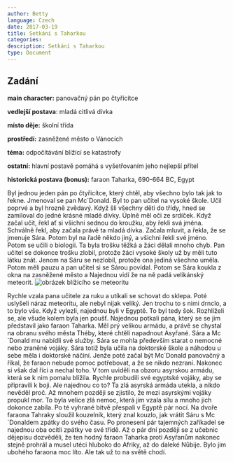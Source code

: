 ```yaml
---
author: Betty
language: Czech
date: 2017-03-19
title: Setkání s Taharkou
categories:
description: Setkání s Taharkou 
type: Document
---
```


## Zadání

**main character:** panovačný pán po čtyřicítce

**vedlejší postava**: mladá citlivá dívka

**místo děje:** školní třída

**prostředí:** zasněžené město o Vánocích

**téma:** odpočítávání blížící se katastrofy

**ostatní:** hlavní postavě pomáhá s vyšetřovaním jeho nejlepší přítel

**historická postava (bonus):** faraon Taharka, 690-664 BC, Egypt

Byl jednou jeden pán po čtyřicítce, který chtěl, aby všechno bylo tak jak to řekne. Jmenoval se pan Mc´Donald. Byl to pan učitel na vysoké škole. Učil poprvé a byl hrozně zvědavý. Když šli všechny děti do třídy, hned se zamiloval do jedné krásné mladé dívky. Úplně měl oči ze srdíček. Když začal učit, řekl ať si všichni sednou do kroužku, aby řekli svá jména. Schválně řekl, aby začala právě ta mladá dívka. Začala mluvit, a řekla, že se jmenuje Sára. Potom byl na řadě někdo jiný, a všichni řekli své jméno. Potom se učili o biologii. Ta byla trošku těžká a žáci dělali mnoho chyb. Pan učitel se dokonce trošku zlobil, protože žáci vysoké školy už by měli tuto látku znát. Jenom na Sáru se nezlobil, protože ona jediná všechno uměla. Potom měli pauzu a pan učitel si se Sárou povídal. Potom se Sára koukla z okna na zasněžené město a Najednou vidí že na ně padá velikánský meteorit.
 ![obrázek blížícího se meteoritu](..../images/betty/170319_Betty_Taharka.jpg)
 
 Rychle vzala pana učitele za ruku a utíkali se schovat do sklepa. Poté uslyšeli náraz meteoritu, ale nebyl nijak veliký. Jen trochu to s nimi drnclo, a to bylo vše. Když vylezli, najednou byli v Egyptě. To byl tedy šok. Rozhlíželi se, ale všude kolem byla jen poušť. Najednou potkali pána, který se se jim představil jako faraon Taharka. Měl prý velikou armádu, a právě se chystal na obranu svého města Théby, které chtěli napadnout Asyřané. Sára a Mc´Donald mu nabídli své služby. Sára se mohla především starat o nemocné nebo zraněné vojáky. Sára totiž byla učila na doktorské škole a náhodou u sebe měla i doktorské náčiní. Jenže poté začal být Mc´Donald panovačný a říkal, že faraon nebude pomoc potřebovat, a že se nikdo nezraní. Nakonec si však dal říci a nechal toho. V tom uviděli na obzoru asyrskou armádu, která se k nim pomalu blížila. Rychle probudili své egyptské vojáky, aby se připravili k boji. Ale najednou co to? Ta zlá asyrská armáda utekla, a nikdo nevěděl proč. Až mnohem později se zjistilo, že mezi asyrskými vojáky propukl mor. To byla velice zlá nemoc, která jim vzala sílu a mnoho jich dokonce zabila. Po té vyhrané bitvě přespali v Egyptě pár nocí. Na dvoře faraona Tahraky sloužil kouzelník, který znal kouzlo, jak vrátit Sáru s Mc´Donaldem zpátky do svého času. Po pronesení pár tajemných zaříkadel se najednou oba ocitli zpátky ve své třídě. Až o pár dní později se z učebnic dějepisu dozvěděli, že ten hodný faraon Taharka proti Asyřanům nakonec stejně prohrál a musel utéci hluboko do Afriky, až do daleké Nůbije. Bylo jim ubohého faraona moc líto. Ale tak už to na světě chodí.